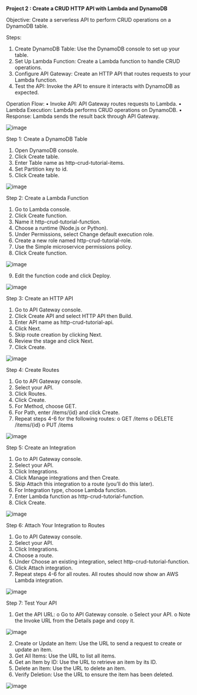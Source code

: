 **Project 2 : Create a CRUD HTTP API with Lambda and DynamoDB**

Objective: Create a serverless API to perform CRUD operations on a DynamoDB table.

Steps:
1.	Create DynamoDB Table: Use the DynamoDB console to set up your table.
2.	Set Up Lambda Function: Create a Lambda function to handle CRUD operations.
3.	Configure API Gateway: Create an HTTP API that routes requests to your Lambda function.
4.	Test the API: Invoke the API to ensure it interacts with DynamoDB as expected.

Operation Flow:
•	Invoke API: API Gateway routes requests to Lambda.
•	Lambda Execution: Lambda performs CRUD operations on DynamoDB.
•	Response: Lambda sends the result back through API Gateway.

![image](https://github.com/user-attachments/assets/88de7103-9ff1-42be-877a-7494d2032905)

 
Step 1: Create a DynamoDB Table
1.	Open DynamoDB console.
2.	Click Create table.
3.	Enter Table name as http-crud-tutorial-items.
4.	Set Partition key to id.
5.	Click Create table.

 ![image](https://github.com/user-attachments/assets/4b1ceb36-30af-4e34-a994-67b0ce86d549)

Step 2: Create a Lambda Function
1.	Go to Lambda console.
2.	Click Create function.
3.	Name it http-crud-tutorial-function.
4.	Choose a runtime (Node.js or Python).
5.	Under Permissions, select Change default execution role.
6.	Create a new role named http-crud-tutorial-role.
7.	Use the Simple microservice permissions policy.
8.	Click Create function.
 
 ![image](https://github.com/user-attachments/assets/6bfb63b5-423e-4f71-8784-10a539c68282)


9.	Edit the function code and click Deploy.
 
![image](https://github.com/user-attachments/assets/3cc00e76-c47e-4995-a002-e936a4fc86b9)



Step 3: Create an HTTP API
1.	Go to API Gateway console.
2.	Click Create API and select HTTP API then Build.
3.	Enter API name as http-crud-tutorial-api.
4.	Click Next.
5.	Skip route creation by clicking Next.
6.	Review the stage and click Next.
7.	Click Create.
 
![image](https://github.com/user-attachments/assets/4d88b65d-5e8c-4c61-ac98-72200c797b80)


Step 4: Create Routes
1.	Go to API Gateway console.
2.	Select your API.
3.	Click Routes.
4.	Click Create.
5.	For Method, choose GET.
6.	For Path, enter /items/{id} and click Create.
7.	Repeat steps 4-6 for the following routes:
o	GET /items
o	DELETE /items/{id}
o	PUT /items

 ![image](https://github.com/user-attachments/assets/8b4c54d3-8ccb-4e17-b4b6-a96eb1613422)



Step 5: Create an Integration
1.	Go to API Gateway console.
2.	Select your API.
3.	Click Integrations.
4.	Click Manage integrations and then Create.
5.	Skip Attach this integration to a route (you’ll do this later).
6.	For Integration type, choose Lambda function.
7.	Enter Lambda function as http-crud-tutorial-function.
8.	Click Create.

 ![image](https://github.com/user-attachments/assets/10c0212a-dc6e-418e-96db-cf53873c3b12)


Step 6: Attach Your Integration to Routes
1.	Go to API Gateway console.
2.	Select your API.
3.	Click Integrations.
4.	Choose a route.
5.	Under Choose an existing integration, select http-crud-tutorial-function.
6.	Click Attach integration.
7.	Repeat steps 4-6 for all routes.
All routes should now show an AWS Lambda integration.
 
![image](https://github.com/user-attachments/assets/c3e6f585-4902-481b-89a1-8283e440b5c7)


Step 7: Test Your API
1.	Get the API URL:
o	Go to API Gateway console.
o	Select your API.
o	Note the Invoke URL from the Details page and copy it.

 ![image](https://github.com/user-attachments/assets/a9db8a1f-e83e-481c-8b95-b784d0d5db9e)


2.	Create or Update an Item: Use the URL to send a request to create or update an item.
3.	Get All Items: Use the URL to list all items.
4.	Get an Item by ID: Use the URL to retrieve an item by its ID.
5.	Delete an Item: Use the URL to delete an item.
6.	Verify Deletion: Use the URL to ensure the item has been deleted.

 ![image](https://github.com/user-attachments/assets/88120188-971c-4888-9ec7-ea1aa290d624)
